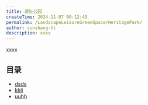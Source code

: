 ```yaml
---
title: 遗址公园
createTime: 2024-11-07 00:12:49
permalink: /LandscapeLeisureGreenSpace/HeritagePark/
author: sunshang-hl
description: xxxx
---
```


xxxx

## 目录
- [dsds](./1.dsds.md)
- [kkjj](./2.kkjj.md)
- [uuhh](./3.uuhh.md)
